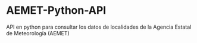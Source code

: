 AEMET-Python-API
================

API en python para consultar los datos de localidades de la Agencia Estatal de Meteorología (AEMET)
